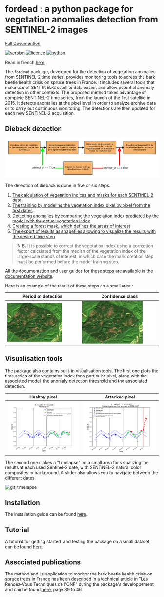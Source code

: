 # fordead : a python package for vegetation anomalies detection from SENTINEL-2 images

[Full Documention](https://fordead.gitlab.io/fordead_package)

[![version](https://img.shields.io/badge/dynamic/json.svg?label=version&url=https://gitlab.com/fordead/fordead_package/-/jobs/artifacts/master/raw/badges.json?job=badges&query=version&colorB=green)](https://gitlab.com/fordead/fordead_package)
[![licence](https://img.shields.io/badge/Licence-GPL--3-blue.svg)](https://www.r-project.org/Licenses/GPL-3)
[![python](https://img.shields.io/badge/Python-3-blue.svg)](https://www.python.org)

Read in french [here](https://gitlab.com/fordead/fordead_package/-/blob/master/README_fr.md).

The `fordead` package, developed for the detection of vegetation anomalies from SENTINEL-2 time series, provides monitoring tools to adress the bark beetle health crisis on spruce trees in France. It includes several tools that make use of SENTINEL-2 satellite data easier, and allow potential anomaly detection in other contexts. The proposed method takes advantage of complete SENTINEL-2 time series, from the launch of the first satellite in 2015. It detects anomalies at the pixel level in order to analyze archive data or to carry out continuous monitoring. The detections are then updated for each new SENTINEL-2 acquisition.

## Dieback detection

![diagramme_general_english](docs/user_guides/english/Diagrams/Diagramme_general.png "diagramme_general_english")

The detection of dieback is done in five or six steps.
1. [The calculation of vegetation indices and masks for each SENTINEL-2 date](https://fordead.gitlab.io/fordead_package/docs/user_guides/english/01_compute_masked_vegetationindex/)
2. [The training by modeling the vegetation index pixel by pixel from the first dates](https://fordead.gitlab.io/fordead_package/docs/user_guides/english/02_train_model/)
3. [Detecting anomalies by comparing the vegetation index predicted by the model with the actual vegetation index](https://fordead.gitlab.io/fordead_package/docs/user_guides/english/03_dieback_detection/)
4. [Creating a forest mask, which defines the areas of interest](https://fordead.gitlab.io/fordead_package/docs/user_guides/english/04_compute_forest_mask/)
5. [The export of results as shapefiles allowing to visualize the results with the desired time step](https://fordead.gitlab.io/fordead_package/docs/user_guides/english/05_export_results/)

> **N.B.** It is possible to correct the vegetation index using a correction factor calculated from the median of the vegetation index of the large-scale stands of interest, in which case the mask creation step must be performed before the model training step.

All the documentation and user guides for these steps are available in the [documentation website](https://fordead.gitlab.io/fordead_package/).

Here is an example of the result of these steps on a small area :

Period of detection | Confidence class
:-------------------------:|:-------------------------:
![gif_results_original](docs/Tutorial/Figures/gif_results_original.gif "gif_results_original") | ![gif_results_confidence](docs/Tutorial/Figures/gif_results_confidence.gif "gif_results_confidence")

## Visualisation tools

The package also contains built-in visualisation tools. 
The first one plots the time series of the vegetation index for a particular pixel, along with the associated model, the anomaly detection threshold and the associated detection.

Healthy pixel | Attacked pixel
:-------------------------:|:-------------------------:
![graph_healthy](docs/Tutorial/Figures/graph_healthy.png "graph_healthy") | ![graph_dieback](docs/Tutorial/Figures/graph_dieback.png "graph_dieback")

The second one makes a "timelapse" on a small area for visualizing the results at each used Sentinel-2 date, with SENTINEL-2 natural color composites in background. A slider also allows you to navigate between the different dates.

![gif_timelapse](docs/Tutorial/Figures/gif_timelapse.gif "gif_timelapse")

## Installation

The installation guide can be found [here](https://fordead.gitlab.io/fordead_package/docs/Installation/).

## Tutorial

A tutorial for getting started, and testing the package on a small dataset, can be found [here](https://fordead.gitlab.io/fordead_package/docs/Tutorial/00_Intro/).

## Associated publications

The method and its application to monitor the bark beetle health crisis on spruce trees in France has been described in a technical article in "Les Rendez-Vous Techniques de l'ONF" during the package's developpement and can be found [here](https://www.onf.fr/onf/+/cec::les-rendez-vous-techniques-de-lonf-no69-70.html), page 39 to 46.
